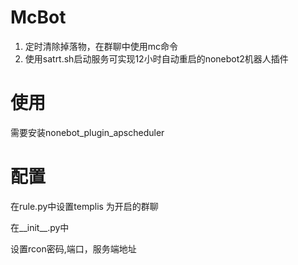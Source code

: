 # McBot
1. 定时清除掉落物，在群聊中使用mc命令
2. 使用satrt.sh启动服务可实现12小时自动重启的nonebot2机器人插件

# 使用

需要安装nonebot_plugin_apscheduler

# 配置
在rule.py中设置templis 为开启的群聊

在__init__.py中

设置rcon密码,端口，服务端地址